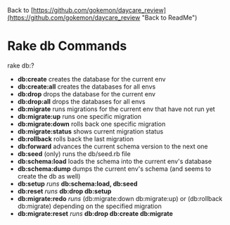 Back to 
[https://github.com/gokemon/daycare_review](https://github.com/gokemon/daycare_review "Back to ReadMe")

# Rake db Commands #

rake db:?

- **db:create** 	creates the database for the current env
- **db:create:all** 	creates the databases for all envs
- **db:drop** 	drops the database for the current env
- **db:drop:all** 	drops the databases for all envs
- **db:migrate** 	runs migrations for the current env that have not run yet
- **db:migrate:up** 	runs one specific migration
- **db:migrate:down** 	rolls back one specific migration
- **db:migrate:status** 	shows current migration status
- **db:rollback** 		rolls back the last migration
- **db:forward** 	advances the current schema version to the next one
- **db:seed**		(only) runs the db/seed.rb file
- **db:schema:load** 	loads the schema into the current env's database
- **db:schema:dump** 	dumps the current env's schema (and seems to create the db as well)
- **db:setup** 	*runs* 	**db:schema:load, db:seed**
- **db:reset** 	*runs* 	**db:drop db:setup**
- **db:migrate:redo** 	*runs* 	(db:migrate:down db:migrate:up) or (db:rollback db:migrate) depending on the specified migration
- **db:migrate:reset** 	*runs* 	**db:drop db:create db:migrate**